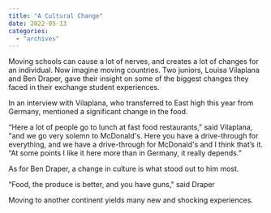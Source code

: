 ```yaml
---
title: "A Cultural Change"
date: 2022-05-13
categories: 
  - "archives"
---
```


Moving schools can cause a lot of nerves, and creates a lot of changes for an individual. Now imagine moving countries. Two juniors, Louisa Vilaplana and Ben Draper, gave their insight on some of the biggest changes they faced in their exchange student experiences.  

In an interview with Vilaplana, who transferred to East high this year from Germany, mentioned a significant change in the food.  

“Here a lot of people go to lunch at fast food restaurants," said Vilaplana, "and we go very solemn to McDonald's. Here you have a drive-through for everything, and we have a drive-through for McDonald's and I think that’s it. “At some points I like it here more than in Germany, it really depends.” 

As for Ben Draper, a change in culture is what stood out to him most.  

“Food, the produce is better, and you have guns," said Draper  

Moving to another continent yields many new and shocking experiences.

